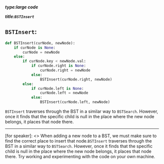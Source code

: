 _**type:large code**_

_**title:`BSTInsert`**_
## `BSTInsert`:
```Python
def BSTInsert(curNode, newNode):
    if curNode is None:
        curNode = newNode
    else:
        if curNode.key < newNode.val:
            if curNode.right is None:
                curNode.right = newNode
            else:
                BSTInsert(curNode.right, newNode)
        else:
            if curNode.left is None:
                curNode.left = newNode
            else:
                BSTInsert(curNode.left, newNode)
```
`BSTInsert` traverses through the BST in a similar way to `BSTSearch`. However, once it finds that the specific child is null in the place where the new node belongs, it places that node there. 

-----------------------------------------------------------------------------------------------------

[for speaker]: <> When adding a new node to a BST, we must make sure to find the correct place to insert that node.`BSTInsert` traverses through the BST in a similar way to `BSTSearch`. However, once it finds that the specific child is null in the place where the new node belongs, it places that node there. Try working and experimenting with the code on your own machine.